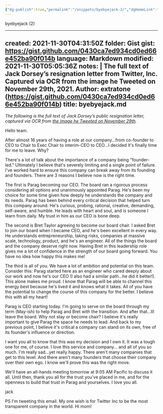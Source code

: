 ```yaml
---
{"dg-publish":true,"permalink":"/snippets/byebyejack-2/","dgHomeLink":true,"dgPassFrontmatter":false}
---
```


byebyejack (2)

---
created: 2021-11-30T04:31:50Z
folder: Gist
gist: https://gist.github.com/0430ca7ed934cd0ed66e452ba90f014b
language: Markdown
modified: 2021-11-30T05:05:36Z
notes: |
    The full text of Jack Dorsey’s resignation letter from Twitter, Inc. Captured via OCR from the image he Tweeted on November 29th, 2021.
    Author: extratone (https://gist.github.com/0430ca7ed934cd0ed66e452ba90f014b)
title: byebyejack.md
---

*The following is the full text of Jack Dorsey’s public resignation letter, captured via OCR from [the image he Tweeted on November 29th](https://twitter.com/jack/status/1465347002426867720).*

Hello team.

After almost 16 years of having a role at our company...from co-founder to CEO to Chair to Exec Chair to interim-CEO to CEO...I decided it's finally time for me to leave. Why?

There's a lot of talk about the importance of a company being "founder-led." Ultimately I believe that's severely limiting and a single point of failure. I've worked hard to ensure this company can break away from its founding and founders. There are 3 reasons I believe now is the right time.

The first is Parag becoming our CEO. The board ran a rigorous process considering all options and unanimously appointed Parag. He's been my choice for some time given how deeply he understands the company and its needs. Parag has been behind every critical decision that helped turn this company around. He's curious, probing, rational, creative, demanding, self-aware, and humble. He leads with heart and soul, and is someone I learn from daily. My trust in him as our CEO is bone deep.

The second is Bret Taylor agreeing to become our board chair. I asked Bret to join our board when I became CEO, and he's been excellent in every way. He understands entrepreneurship, taking risks, companies at massive scale, technology, product, and he's an engineer. All of the things the board and the company deserve right now. Having Bret in this leadership role gives me a lot of confidence in the strength of our board going forward. You have no idea how happy this makes me!

The third is all of you. We have a lot of ambition and potential on this team. Consider this: Parag started here as an engineer who cared deeply about our work and now he's our CEO (I also had a similar path...he did it better!). This alone makes me proud. I know that Parag will be able to channel this energy best because he's lived it and knows what it takes. All of you have the potential to change the course of this company for the better. I believe this with all my heart!

Parag is CEO starting today. I'm going to serve on the board through my term (May-ish) to help Parag and Bret with the transition. And after that...Ill leave the board. Why not stay or become chair? I believe it's really important to give Parag the space he needs to lead. And back to my previous point, I believe it's critical a company can stand on its own, free of its founder's influence or direction.

I want you all to know that this was my decision and I own it. It was a tough one for me, of course. I love this service and company… and all of you so much. I'm really sad...yet really happy. There aren't many companies that get to this level. And there aren't many founders that choose their company over their own ego. I know we'll prove this was the right move.

We'll have an all-hands meeting tomorrow at 9:05 AM Pacific to discuss it all. Until then, thank you all for the trust you've placed in me, and for the openness to build that trust in Parag and yourselves. I love you all.

jack

PS I'm tweeting this email. My one wish is for Twitter Inc to be the most transparent company in the world. Hi mom!